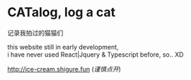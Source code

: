# CATalog, log a cat    
记录我拍过的猫猫们    

this website still in early development,    
i have never used React|Jquery & Typescript before, so..
XD


http://ice-cream.shigure.fun
(*谨慎点开*)